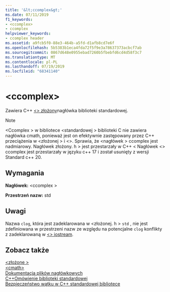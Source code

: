 ```yaml
---
title: '&lt;ccomplex&gt;'
ms.date: 07/11/2019
f1_keywords:
- <ccomplex>
- ccomplex
helpviewer_keywords:
- ccomplex header
ms.assetid: a9fcb5f0-88e3-464b-a5fd-d1afb8cd7e6f
ms.openlocfilehash: 5b5383b1eca4fda72f5f9e3a78637373acbcf7ab
ms.sourcegitcommit: 0867d648e0955ebad7260b5fbebfd6cd4d58f3c7
ms.translationtype: MT
ms.contentlocale: pl-PL
ms.lasthandoff: 07/19/2019
ms.locfileid: "68341140"
---
```

# <a name="ltccomplexgt"></a>&lt;ccomplex&gt;

Zawiera C++ [ \<> złożony](complex.md)nagłówka biblioteki standardowej.

> [!NOTE]
> \<Ccomplex > w bibliotece \<standardowej > biblioteki C nie zawiera nagłówka cmath, ponieważ jest on efektywnie zastępowany przez C++ przeciążenia w \<złożonej > i \<>. Sprawia, że \<nagłówek > ccomplex jest nadmiarowy. Nagłówek złożony. h > jest przestarzały w C++ \< Nagłówek \<> ccomplex jest przestarzały w języku c++ 17 i został usunięty z wersji Standard c++ 20.

## <a name="requirements"></a>Wymagania

**Nagłówek:** \<ccomplex >

**Przestrzeń nazw:** std

## <a name="remarks"></a>Uwagi

Nazwa `clog`, która jest zadeklarowana w \<złożonej. h > `std` , nie jest zdefiniowana w przestrzeni nazw ze względu na potencjalne `clog` konflikty z zadeklarowaną w [ \<> iostream](iostream.md).

## <a name="see-also"></a>Zobacz także

[\<złożone >](complex.md)\
[\<cmath>](cmath.md)\
[Dokumentacja plików nagłówkowych](cpp-standard-library-header-files.md)\
[C++Omówienie biblioteki standardowej](cpp-standard-library-overview.md)\
[Bezpieczeństwo wątku w C++ standardowej bibliotece](thread-safety-in-the-cpp-standard-library.md)

